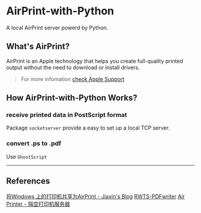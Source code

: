 # AirPrint-with-Python
A local AirPrint server powerd by Python.

## What's AirPrint?
AirPrint is an Apple technology that helps you create full-quality printed output without the need to download or install drivers.

> For more infomation [check Apple Support](https://support.apple.com/en-us/HT201311)

## How AirPrint-with-Python Works?

### receive printed data in PostScript format
Package `socketserver` provide a easy to set up a local TCP server.
### convert .ps to .pdf
Use `GhostScript`

---

## References
[将Windows 上的打印机共享为AirPrint - Jiaxin's Blog](https://shoujiaxin.github.io/2018/12/02/%E5%B0%86-Windows-%E4%B8%8A%E7%9A%84%E6%89%93%E5%8D%B0%E6%9C%BA%E5%85%B1%E4%BA%AB%E4%B8%BA-AirPrint/)
[RWTS-PDFwriter](https://github.com/rodyager/RWTS-PDFwriter)
[Air Printer - 隔空打印机服务器](https://apps.apple.com/cn/app/air-printer-%E9%9A%94%E7%A9%BA%E6%89%93%E5%8D%B0%E6%9C%BA%E6%9C%8D%E5%8A%A1%E5%99%A8/id929399895)